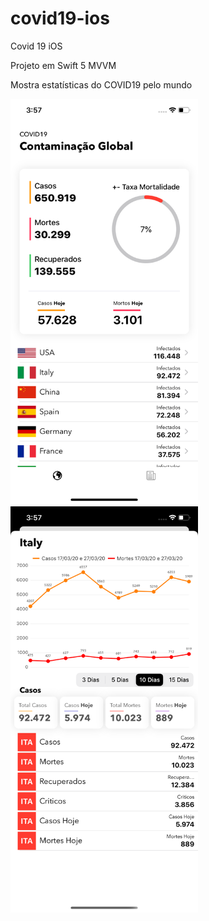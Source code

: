 # covid19-ios
Covid 19 iOS


Projeto em Swift 5 MVVM

Mostra estatísticas do COVID19 pelo mundo

<img src="https://github.com/pabloruan0710/covid19-ios/blob/master/imgs/img1.png" width="300">

<img src="https://github.com/pabloruan0710/covid19-ios/blob/master/imgs/img2.png" width="300">
